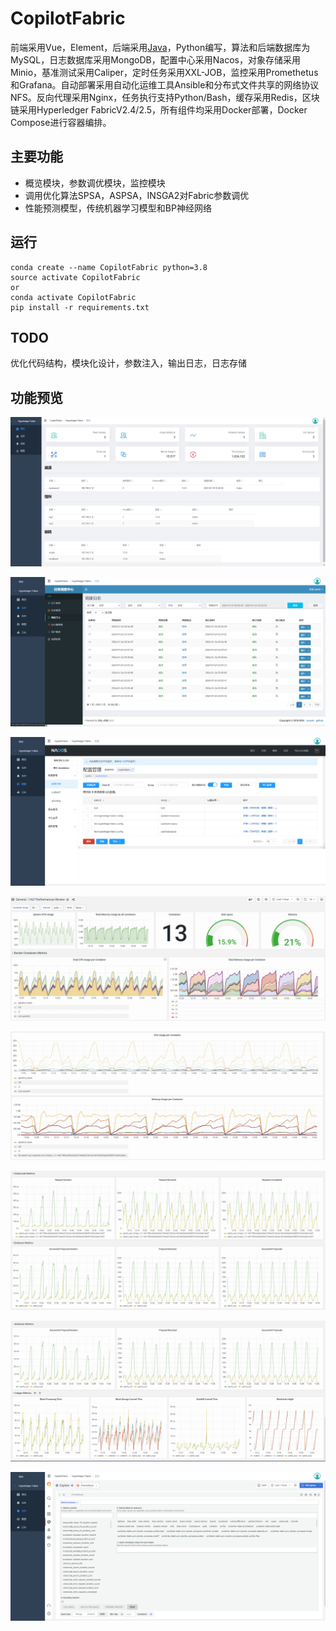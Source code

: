 # CopilotFabric

前端采用Vue，Element，后端采用[Java](https://github.com/regancz/CopilotFabric-Java-Server)，Python编写，算法和后端数据库为MySQL，日志数据库采用MongoDB，配置中心采用Nacos，对象存储采用Minio，基准测试采用Caliper，定时任务采用XXL-JOB，监控采用Promethetus和Grafana。自动部署采用自动化运维工具Ansible和分布式文件共享的网络协议NFS。反向代理采用Nginx，任务执行支持Python/Bash，缓存采用Redis，区块链采用Hyperledger FabricV2.4/2.5，所有组件均采用Docker部署，Docker Compose进行容器编排。

## 主要功能

- 概览模块，参数调优模块，监控模块
- 调用优化算法SPSA，ASPSA，INSGA2对Fabric参数调优
- 性能预测模型，传统机器学习模型和BP神经网络

## 运行

```
conda create --name CopilotFabric python=3.8
source activate CopilotFabric
or
conda activate CopilotFabric
pip install -r requirements.txt
```

## TODO

优化代码结构，模块化设计，参数注入，输出日志，日志存储

## 功能预览

![web_overview](https://github.com/regancz/Auto-Tuning-HLF/blob/master/pic/web_overview.png "web_overview")

![task_log](https://github.com/regancz/Auto-Tuning-HLF/blob/master/pic/task_log.png "task_log")

![nacos_config](https://github.com/regancz/Auto-Tuning-HLF/blob/master/pic/nacos_config.png "nacos_config")

![Dashboard1](https://github.com/regancz/Auto-Tuning-HLF/blob/master/pic/grafana1.png "grafana1")

![Dashboard2](https://github.com/regancz/Auto-Tuning-HLF/blob/master/pic/grafana2.png "grafana2")

![Dashboard3](https://github.com/regancz/Auto-Tuning-HLF/blob/master/pic/grafana3.png "grafana3")

![Dashboard4](https://github.com/regancz/Auto-Tuning-HLF/blob/master/pic/grafana4.png "grafana4")

![query_metric](https://github.com/regancz/Auto-Tuning-HLF/blob/master/pic/query_metric.png "query_metric")






